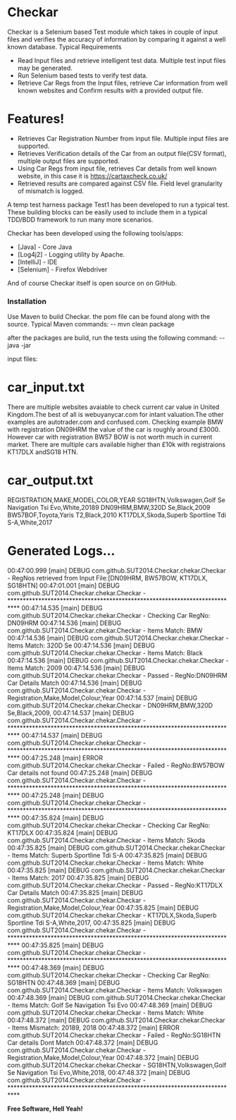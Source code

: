 # Checkar

Checkar is a Selenium based Test module which takes in couple of input files and verifies the accuracy of information by comparing it against a well known database.
Typical Requirements
  - Read Input files and retrieve intelligent test data.  Multiple test input files may be generated.
  - Run Selenium based tests to verify test data.  
  - Retrieve Car Regs from the Input files, retrieve Car information from well known websites and Confirm results with a provided output file.

# Features!

  - Retrieves Car Registration Number from input file.  Multiple input files are supported.
  - Retrieves Verification details of the Car from an output file(CSV format), multiple output files are supported.
  - Using Car Regs from input file, retrieves Car details from well known website, in this case it is https://cartaxcheck.co.uk/
  - Retrieved results are compared against CSV file.  Field level granularity of mismatch is logged.

A temp test harness package Test1 has been developed to run a typical test.  These building blocks can be easily used to include them in a typical TDD/BDD framework to run many more scenarios.

Checkar has been developed using the following tools/apps:

* [Java] - Core Java 
* [Log4j2] - Logging utility by Apache.
* [IntelliJ] - IDE
* [Selenium] - Firefox Webdriver

And of course Checkar itself is open source on on GitHub.

### Installation

Use Maven to build Checkar.  the pom file can be found along with the source.
Typical Maven commands:
-- mvn clean package

after the packages are build, run the tests using the following command:
-- java -jar <jarfile>

input files:

# car_input.txt
There are multiple websites avaiable to check current car value in United Kingdom.The best of all is webuyanycar.com for intant valuation.The other examples are autotrader.com and confused.com. Checking example BMW with registration DN09HRM the value of the car is roughly around £3000. However car with registration BW57 BOW is not worth much in current market. There are multiple cars available higher than £10k with registraions KT17DLX andSG18 HTN.

# car_output.txt
REGISTRATION,MAKE,MODEL,COLOR,YEAR
SG18HTN,Volkswagen,Golf Se Navigation Tsi Evo,White,20189
DN09HRM,BMW,320D Se,Black,2009
BW57BOF,Toyota,Yaris T2,Black,2010
KT17DLX,Skoda,Superb Sportline Tdi S-A,White,2017


# Generated Logs...
00:47:00.999 [main] DEBUG com.github.SUT2014.Checkar.chekar.Checkar - RegNos retrieved from Input File:[DN09HRM, BW57BOW, KT17DLX, SG18HTN]
00:47:01.001 [main] DEBUG com.github.SUT2014.Checkar.chekar.Checkar - ***************************************************************************
00:47:14.535 [main] DEBUG com.github.SUT2014.Checkar.chekar.Checkar - Checking Car RegNo: DN09HRM
00:47:14.536 [main] DEBUG com.github.SUT2014.Checkar.chekar.Checkar - Items Match: BMW
00:47:14.536 [main] DEBUG com.github.SUT2014.Checkar.chekar.Checkar - Items Match: 320D Se
00:47:14.536 [main] DEBUG com.github.SUT2014.Checkar.chekar.Checkar - Items Match: Black
00:47:14.536 [main] DEBUG com.github.SUT2014.Checkar.chekar.Checkar - Items Match: 2009
00:47:14.536 [main] DEBUG com.github.SUT2014.Checkar.chekar.Checkar - Passed - RegNo:DN09HRM Car Details Match
00:47:14.536 [main] DEBUG com.github.SUT2014.Checkar.chekar.Checkar - Registration,Make,Model,Colour,Year
00:47:14.537 [main] DEBUG com.github.SUT2014.Checkar.chekar.Checkar - DN09HRM,BMW,320D Se,Black,2009,
00:47:14.537 [main] DEBUG com.github.SUT2014.Checkar.chekar.Checkar - ***************************************************************************
00:47:14.537 [main] DEBUG com.github.SUT2014.Checkar.chekar.Checkar - ***************************************************************************
00:47:25.248 [main] ERROR com.github.SUT2014.Checkar.chekar.Checkar - Failed - RegNo:BW57BOW Car details not found
00:47:25.248 [main] DEBUG com.github.SUT2014.Checkar.chekar.Checkar - ***************************************************************************
00:47:25.248 [main] DEBUG com.github.SUT2014.Checkar.chekar.Checkar - ***************************************************************************
00:47:35.824 [main] DEBUG com.github.SUT2014.Checkar.chekar.Checkar - Checking Car RegNo: KT17DLX
00:47:35.824 [main] DEBUG com.github.SUT2014.Checkar.chekar.Checkar - Items Match: Skoda
00:47:35.825 [main] DEBUG com.github.SUT2014.Checkar.chekar.Checkar - Items Match: Superb Sportline Tdi S-A
00:47:35.825 [main] DEBUG com.github.SUT2014.Checkar.chekar.Checkar - Items Match: White
00:47:35.825 [main] DEBUG com.github.SUT2014.Checkar.chekar.Checkar - Items Match: 2017
00:47:35.825 [main] DEBUG com.github.SUT2014.Checkar.chekar.Checkar - Passed - RegNo:KT17DLX Car Details Match
00:47:35.825 [main] DEBUG com.github.SUT2014.Checkar.chekar.Checkar - Registration,Make,Model,Colour,Year
00:47:35.825 [main] DEBUG com.github.SUT2014.Checkar.chekar.Checkar - KT17DLX,Skoda,Superb Sportline Tdi S-A,White,2017,
00:47:35.825 [main] DEBUG com.github.SUT2014.Checkar.chekar.Checkar - ***************************************************************************
00:47:35.825 [main] DEBUG com.github.SUT2014.Checkar.chekar.Checkar - ***************************************************************************
00:47:48.369 [main] DEBUG com.github.SUT2014.Checkar.chekar.Checkar - Checking Car RegNo: SG18HTN
00:47:48.369 [main] DEBUG com.github.SUT2014.Checkar.chekar.Checkar - Items Match: Volkswagen
00:47:48.369 [main] DEBUG com.github.SUT2014.Checkar.chekar.Checkar - Items Match: Golf Se Navigation Tsi Evo
00:47:48.369 [main] DEBUG com.github.SUT2014.Checkar.chekar.Checkar - Items Match: White
00:47:48.372 [main] DEBUG com.github.SUT2014.Checkar.chekar.Checkar - Items Mismatch: 20189, 2018
00:47:48.372 [main] ERROR com.github.SUT2014.Checkar.chekar.Checkar - Failed - RegNo:SG18HTN Car details Dont Match
00:47:48.372 [main] DEBUG com.github.SUT2014.Checkar.chekar.Checkar - Registration,Make,Model,Colour,Year
00:47:48.372 [main] DEBUG com.github.SUT2014.Checkar.chekar.Checkar - SG18HTN,Volkswagen,Golf Se Navigation Tsi Evo,White,2018,
00:47:48.372 [main] DEBUG com.github.SUT2014.Checkar.chekar.Checkar - ***************************************************************************




**Free Software, Hell Yeah!**
